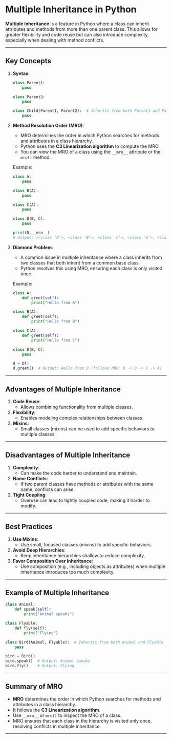 # Multiple Inheritance in Python

**Multiple Inheritance** is a feature in Python where a class can inherit attributes and methods from more than one parent class. This allows for greater flexibility and code reuse but can also introduce complexity, especially when dealing with method conflicts.

---

## Key Concepts

1. **Syntax**:
   ```python
   class Parent1:
       pass

   class Parent2:
       pass

   class Child(Parent1, Parent2):  # Inherits from both Parent1 and Parent2
       pass
   ```

2. **Method Resolution Order (MRO)**:
   - MRO determines the order in which Python searches for methods and attributes in a class hierarchy.
   - Python uses the **C3 Linearization algorithm** to compute the MRO.
   - You can view the MRO of a class using the `__mro__` attribute or the `mro()` method.

   Example:
   ```python
   class A:
       pass

   class B(A):
       pass

   class C(A):
       pass

   class D(B, C):
       pass

   print(D.__mro__)
   # Output: (<class 'D'>, <class 'B'>, <class 'C'>, <class 'A'>, <class 'object'>)
   ```

3. **Diamond Problem**:
   - A common issue in multiple inheritance where a class inherits from two classes that both inherit from a common base class.
   - Python resolves this using MRO, ensuring each class is only visited once.

   Example:
   ```python
   class A:
       def greet(self):
           print("Hello from A")

   class B(A):
       def greet(self):
           print("Hello from B")

   class C(A):
       def greet(self):
           print("Hello from C")

   class D(B, C):
       pass

   d = D()
   d.greet()  # Output: Hello from B (follows MRO: D -> B -> C -> A)
   ```

---

## Advantages of Multiple Inheritance

1. **Code Reuse**:
   - Allows combining functionality from multiple classes.
2. **Flexibility**:
   - Enables modeling complex relationships between classes.
3. **Mixins**:
   - Small classes (mixins) can be used to add specific behaviors to multiple classes.

---

## Disadvantages of Multiple Inheritance

1. **Complexity**:
   - Can make the code harder to understand and maintain.
2. **Name Conflicts**:
   - If two parent classes have methods or attributes with the same name, conflicts can arise.
3. **Tight Coupling**:
   - Overuse can lead to tightly coupled code, making it harder to modify.

---

## Best Practices

1. **Use Mixins**:
   - Use small, focused classes (mixins) to add specific behaviors.
2. **Avoid Deep Hierarchies**:
   - Keep inheritance hierarchies shallow to reduce complexity.
3. **Favor Composition Over Inheritance**:
   - Use composition (e.g., including objects as attributes) when multiple inheritance introduces too much complexity.

---

## Example of Multiple Inheritance

```python
class Animal:
    def speak(self):
        print("Animal speaks")

class Flyable:
    def fly(self):
        print("Flying")

class Bird(Animal, Flyable):  # Inherits from both Animal and Flyable
    pass

bird = Bird()
bird.speak()  # Output: Animal speaks
bird.fly()    # Output: Flying
```

---

## Summary of MRO

- **MRO** determines the order in which Python searches for methods and attributes in a class hierarchy.
- It follows the **C3 Linearization algorithm**.
- Use `__mro__` or `mro()` to inspect the MRO of a class.
- MRO ensures that each class in the hierarchy is visited only once, resolving conflicts in multiple inheritance.

---